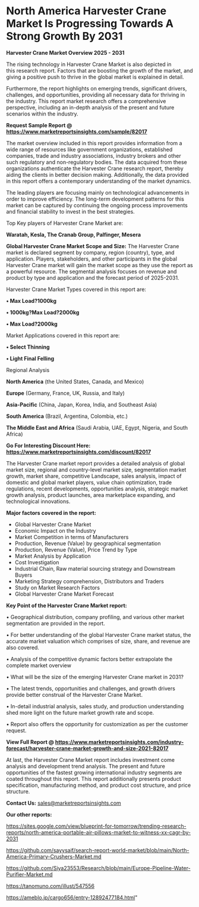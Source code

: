 # North America Harvester Crane Market Is Progressing Towards A Strong Growth By 2031

<Strong> Harvester Crane Market Overview 2025 - 2031</strong>

The rising technology in Harvester Crane Market is also depicted in this research report. Factors that are boosting the growth of the market, and giving a positive push to thrive in the global market is explained in detail.

Furthermore, the report highlights on emerging trends, significant drivers, challenges, and opportunities, providing all necessary data for thriving in the industry. This report market research offers a comprehensive perspective, including an in-depth analysis of the present and future scenarios within the industry.

<strong>Request Sample Report @ <a href=https://www.marketreportsinsights.com/sample/82017>https://www.marketreportsinsights.com/sample/82017</a></strong>

The market overview included in this report provides information from a wide range of resources like government organizations, established companies, trade and industry associations, industry brokers and other such regulatory and non-regulatory bodies. The data acquired from these organizations authenticate the Harvester Crane research report, thereby aiding the clients in better decision making. Additionally, the data provided in this report offers a contemporary understanding of the market dynamics.

The leading players are focusing mainly on technological advancements in order to improve efficiency. The long-term development patterns for this market can be captured by continuing the ongoing process improvements and financial stability to invest in the best strategies.

Top Key players of Harvester Crane Market are:

<strong>Waratah, Kesla, The Cranab Group, Palfinger, Mesera</strong>

<strong><b>Global Harvester Crane Market Scope and Size:</b></strong>
The Harvester Crane market is declared segment by company, region (country), type, and application. Players, stakeholders, and other participants in the global Harvester Crane market will gain the market scope as they use the report as a powerful resource. The segmental analysis focuses on revenue and product by type and application and the forecast period of 2025-2031.

Harvester Crane Market Types covered in this report are:

<strong>• Max Load?1000kg

• 1000kg?Max Load?2000kg

• Max Load?2000kg</strong>

Market Applications covered in this report are:

<strong>• Select Thinning

• Light Final Felling</strong> 

Regional Analysis

<strong>North America</strong> (the United States, Canada, and Mexico)

<strong>Europe</strong> (Germany, France, UK, Russia, and Italy)

<strong>Asia-Pacific</strong> (China, Japan, Korea, India, and Southeast Asia)

<strong>South America</strong> (Brazil, Argentina, Colombia, etc.)

<strong>The Middle East and Africa</strong> (Saudi Arabia, UAE, Egypt, Nigeria, and South Africa)

<strong>Go For Interesting Discount Here: <a href=https://www.marketreportsinsights.com/discount/82017>https://www.marketreportsinsights.com/discount/82017</a></strong>

The Harvester Crane market report provides a detailed analysis of global market size, regional and country-level market size, segmentation market growth, market share, competitive Landscape, sales analysis, impact of domestic and global market players, value chain optimization, trade regulations, recent developments, opportunities analysis, strategic market growth analysis, product launches, area marketplace expanding, and technological innovations.

<strong><b>Major factors covered in the report:</b></strong>
<ul>
  <li>Global Harvester Crane Market </li>
  <li>Economic Impact on the Industry</li>
  <li>Market Competition in terms of Manufacturers</li>
  <li>Production, Revenue (Value) by geographical segmentation</li>
  <li>Production, Revenue (Value), Price Trend by Type</li>
  <li>Market Analysis by Application</li>
  <li>Cost Investigation</li>
  <li>Industrial Chain, Raw material sourcing strategy and Downstream Buyers</li>
  <li>Marketing Strategy comprehension, Distributors and Traders</li>
  <li>Study on Market Research Factors</li>
  <li>Global Harvester Crane Market Forecast</li>
</ul>

<strong><b>Key Point of the Harvester Crane Market report:</b></strong>

• Geographical distribution, company profiling, and various other market segmentation are provided in the report.

• For better understanding of the global Harvester Crane market status, the accurate market valuation which comprises of size, share, and revenue are also covered.

• Analysis of the competitive dynamic factors better extrapolate the complete market overview

• What will be the size of the emerging Harvester Crane market in 2031?

• The latest trends, opportunities and challenges, and growth drivers provide better construal of the Harvester Crane Market.

• In-detail industrial analysis, sales study, and production understanding shed more light on the future market growth rate and scope.

• Report also offers the opportunity for customization as per the customer request.

<strong><b>View Full Report @ <a href=https://www.marketreportsinsights.com/industry-forecast/harvester-crane-market-growth-and-size-2021-82017>https://www.marketreportsinsights.com/industry-forecast/harvester-crane-market-growth-and-size-2021-82017</a></b></strong>


At last, the Harvester Crane Market report includes investment come analysis and development trend analysis. The present and future opportunities of the fastest growing international industry segments are coated throughout this report. This report additionally presents product specification, manufacturing method, and product cost structure, and price structure.

<strong>Contact Us:</strong>
sales@marketreportsinsights.com

<strong>Our other reports:</strong>

<a href=https://sites.google.com/view/blueprint-for-tomorrow/trending-research-reports/north-america-portable-air-pillows-market-to-witness-xx-cagr-by-2031>https://sites.google.com/view/blueprint-for-tomorrow/trending-research-reports/north-america-portable-air-pillows-market-to-witness-xx-cagr-by-2031</a>

<a href=https://github.com/sayysaif/search-report-world-market/blob/main/North-America-Primary-Crushers-Market.md>https://github.com/sayysaif/search-report-world-market/blob/main/North-America-Primary-Crushers-Market.md</a>

<a href=https://github.com/Siya23553/Research/blob/main/Europe-Pipeline-Water-Purifier-Market.md>https://github.com/Siya23553/Research/blob/main/Europe-Pipeline-Water-Purifier-Market.md</a>

<a href=https://tanomuno.com/illust/547556>https://tanomuno.com/illust/547556</a>

<a href=https://ameblo.jp/cargo656/entry-12892477184.html>https://ameblo.jp/cargo656/entry-12892477184.html</a>"
